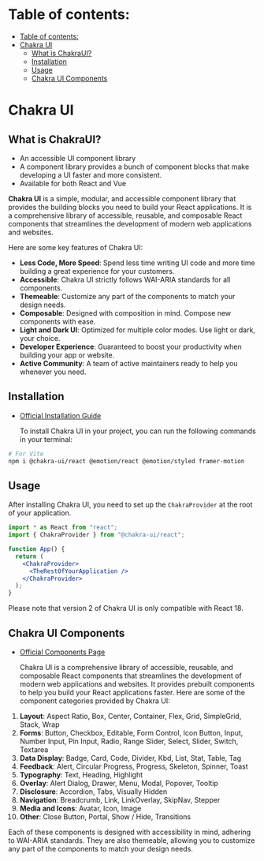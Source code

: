 # Table of contents:

- [Table of contents:](#table-of-contents)
- [Chakra UI](#chakra-ui)
  - [What is ChakraUI?](#what-is-chakraui)
  - [Installation](#installation)
  - [Usage](#usage)
  - [Chakra UI Components](#chakra-ui-components)

# Chakra UI

## What is ChakraUI?

- An accessible UI component library
- A component library provides a bunch of component blocks that make developing a UI faster and more consistent.
- Available for both React and Vue

**Chakra UI** is a simple, modular, and accessible component library that provides the building blocks you need to build your React applications. It is a comprehensive library of accessible, reusable, and composable React components that streamlines the development of modern web applications and websites.

Here are some key features of Chakra UI:

- **Less Code, More Speed**: Spend less time writing UI code and more time building a great experience for your customers.
- **Accessible**: Chakra UI strictly follows WAI-ARIA standards for all components.
- **Themeable**: Customize any part of the components to match your design needs.
- **Composable**: Designed with composition in mind. Compose new components with ease.
- **Light and Dark UI**: Optimized for multiple color modes. Use light or dark, your choice.
- **Developer Experience**: Guaranteed to boost your productivity when building your app or website.
- **Active Community**: A team of active maintainers ready to help you whenever you need.

## Installation

- [Official Installation Guide](https://chakra-ui.com/getting-started/vite-guide)


  To install Chakra UI in your project, you can run the following commands in your terminal:

```bash
# For Vite
npm i @chakra-ui/react @emotion/react @emotion/styled framer-motion
```

## Usage

After installing Chakra UI, you need to set up the `ChakraProvider` at the root of your application.

```jsx
import * as React from "react";
import { ChakraProvider } from "@chakra-ui/react";

function App() {
  return (
    <ChakraProvider>
      <TheRestOfYourApplication />
    </ChakraProvider>
  );
}
```

Please note that version 2 of Chakra UI is only compatible with React 18.

## Chakra UI Components

- [Official Components Page](https://chakra-ui.com/docs/components)


  Chakra UI is a comprehensive library of accessible, reusable, and composable React components that streamlines the development of modern web applications and websites. It provides prebuilt components to help you build your React applications faster. Here are some of the component categories provided by Chakra UI:

1. **Layout**: Aspect Ratio, Box, Center, Container, Flex, Grid, SimpleGrid, Stack, Wrap
2. **Forms**: Button, Checkbox, Editable, Form Control, Icon Button, Input, Number Input, Pin Input, Radio, Range Slider, Select, Slider, Switch, Textarea
3. **Data Display**: Badge, Card, Code, Divider, Kbd, List, Stat, Table, Tag
4. **Feedback**: Alert, Circular Progress, Progress, Skeleton, Spinner, Toast
5. **Typography**: Text, Heading, Highlight
6. **Overlay**: Alert Dialog, Drawer, Menu, Modal, Popover, Tooltip
7. **Disclosure**: Accordion, Tabs, Visually Hidden
8. **Navigation**: Breadcrumb, Link, LinkOverlay, SkipNav, Stepper
9. **Media and Icons**: Avatar, Icon, Image
10. **Other**: Close Button, Portal, Show / Hide, Transitions

Each of these components is designed with accessibility in mind, adhering to WAI-ARIA standards. They are also themeable, allowing you to customize any part of the components to match your design needs.
